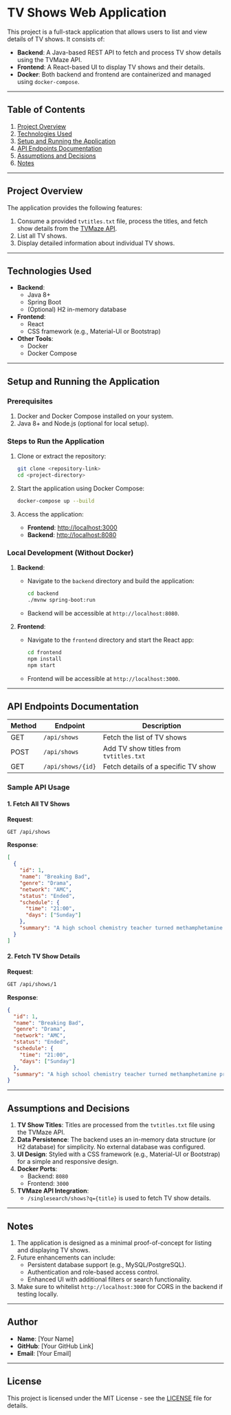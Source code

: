 
# TV Shows Web Application

This project is a full-stack application that allows users to list and view details of TV shows. It consists of:
- **Backend**: A Java-based REST API to fetch and process TV show details using the TVMaze API.
- **Frontend**: A React-based UI to display TV shows and their details.
- **Docker**: Both backend and frontend are containerized and managed using `docker-compose`.

---

## Table of Contents
1. [Project Overview](#project-overview)
2. [Technologies Used](#technologies-used)
3. [Setup and Running the Application](#setup-and-running-the-application)
4. [API Endpoints Documentation](#api-endpoints-documentation)
5. [Assumptions and Decisions](#assumptions-and-decisions)
6. [Notes](#notes)

---

## Project Overview

The application provides the following features:
1. Consume a provided `tvtitles.txt` file, process the titles, and fetch show details from the [TVMaze API](http://api.tvmaze.com/).
2. List all TV shows.
3. Display detailed information about individual TV shows.

---

## Technologies Used

- **Backend**:
  - Java 8+
  - Spring Boot
  - (Optional) H2 in-memory database
- **Frontend**:
  - React
  - CSS framework (e.g., Material-UI or Bootstrap)
- **Other Tools**:
  - Docker
  - Docker Compose

---

## Setup and Running the Application

### Prerequisites
1. Docker and Docker Compose installed on your system.
2. Java 8+ and Node.js (optional for local setup).

### Steps to Run the Application
1. Clone or extract the repository:
   ```bash
   git clone <repository-link>
   cd <project-directory>
   ```

2. Start the application using Docker Compose:
   ```bash
   docker-compose up --build
   ```

3. Access the application:
   - **Frontend**: [http://localhost:3000](http://localhost:3000)
   - **Backend**: [http://localhost:8080](http://localhost:8080)

### Local Development (Without Docker)
1. **Backend**:
   - Navigate to the `backend` directory and build the application:
     ```bash
     cd backend
     ./mvnw spring-boot:run
     ```
   - Backend will be accessible at `http://localhost:8080`.

2. **Frontend**:
   - Navigate to the `frontend` directory and start the React app:
     ```bash
     cd frontend
     npm install
     npm start
     ```
   - Frontend will be accessible at `http://localhost:3000`.

---

## API Endpoints Documentation

| Method | Endpoint                 | Description                         |
|--------|---------------------------|-------------------------------------|
| GET    | `/api/shows`             | Fetch the list of TV shows          |
| POST   | `/api/shows`             | Add TV show titles from `tvtitles.txt` |
| GET    | `/api/shows/{id}`        | Fetch details of a specific TV show |

### Sample API Usage

#### 1. Fetch All TV Shows
**Request**:
```bash
GET /api/shows
```

**Response**:
```json
[
  {
    "id": 1,
    "name": "Breaking Bad",
    "genre": "Drama",
    "network": "AMC",
    "status": "Ended",
    "schedule": {
      "time": "21:00",
      "days": ["Sunday"]
    },
    "summary": "A high school chemistry teacher turned methamphetamine producer."
  }
]
```

#### 2. Fetch TV Show Details
**Request**:
```bash
GET /api/shows/1
```

**Response**:
```json
{
  "id": 1,
  "name": "Breaking Bad",
  "genre": "Drama",
  "network": "AMC",
  "status": "Ended",
  "schedule": {
    "time": "21:00",
    "days": ["Sunday"]
  },
  "summary": "A high school chemistry teacher turned methamphetamine producer."
}
```

---

## Assumptions and Decisions

1. **TV Show Titles**: Titles are processed from the `tvtitles.txt` file using the TVMaze API.
2. **Data Persistence**: The backend uses an in-memory data structure (or H2 database) for simplicity. No external database was configured.
3. **UI Design**: Styled with a CSS framework (e.g., Material-UI or Bootstrap) for a simple and responsive design.
4. **Docker Ports**:
   - Backend: `8080`
   - Frontend: `3000`
5. **TVMaze API Integration**:
   - `/singlesearch/shows?q={title}` is used to fetch TV show details.

---

## Notes

1. The application is designed as a minimal proof-of-concept for listing and displaying TV shows.
2. Future enhancements can include:
   - Persistent database support (e.g., MySQL/PostgreSQL).
   - Authentication and role-based access control.
   - Enhanced UI with additional filters or search functionality.
3. Make sure to whitelist `http://localhost:3000` for CORS in the backend if testing locally.

---

## Author

- **Name**: [Your Name]
- **GitHub**: [Your GitHub Link]
- **Email**: [Your Email]

---

## License

This project is licensed under the MIT License - see the [LICENSE](LICENSE) file for details.
